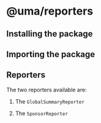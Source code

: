 # @uma/reporters

## Installing the package

## Importing the package

## Reporters

The two reporters available are:

1. The `GlobalSummaryReporter`

1. The `SponsorReporter`
